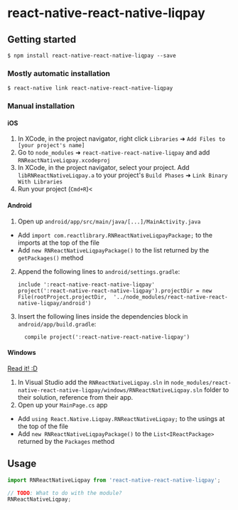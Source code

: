 
# react-native-react-native-liqpay

## Getting started

`$ npm install react-native-react-native-liqpay --save`

### Mostly automatic installation

`$ react-native link react-native-react-native-liqpay`

### Manual installation


#### iOS

1. In XCode, in the project navigator, right click `Libraries` ➜ `Add Files to [your project's name]`
2. Go to `node_modules` ➜ `react-native-react-native-liqpay` and add `RNReactNativeLiqpay.xcodeproj`
3. In XCode, in the project navigator, select your project. Add `libRNReactNativeLiqpay.a` to your project's `Build Phases` ➜ `Link Binary With Libraries`
4. Run your project (`Cmd+R`)<

#### Android

1. Open up `android/app/src/main/java/[...]/MainActivity.java`
  - Add `import com.reactlibrary.RNReactNativeLiqpayPackage;` to the imports at the top of the file
  - Add `new RNReactNativeLiqpayPackage()` to the list returned by the `getPackages()` method
2. Append the following lines to `android/settings.gradle`:
  	```
  	include ':react-native-react-native-liqpay'
  	project(':react-native-react-native-liqpay').projectDir = new File(rootProject.projectDir, 	'../node_modules/react-native-react-native-liqpay/android')
  	```
3. Insert the following lines inside the dependencies block in `android/app/build.gradle`:
  	```
      compile project(':react-native-react-native-liqpay')
  	```

#### Windows
[Read it! :D](https://github.com/ReactWindows/react-native)

1. In Visual Studio add the `RNReactNativeLiqpay.sln` in `node_modules/react-native-react-native-liqpay/windows/RNReactNativeLiqpay.sln` folder to their solution, reference from their app.
2. Open up your `MainPage.cs` app
  - Add `using React.Native.Liqpay.RNReactNativeLiqpay;` to the usings at the top of the file
  - Add `new RNReactNativeLiqpayPackage()` to the `List<IReactPackage>` returned by the `Packages` method


## Usage
```javascript
import RNReactNativeLiqpay from 'react-native-react-native-liqpay';

// TODO: What to do with the module?
RNReactNativeLiqpay;
```
  